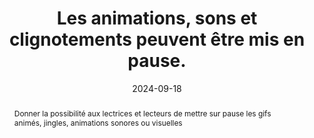 ---
title: "Les animations, sons et clignotements peuvent être mis en pause. "
abstract: "Donner la possibilité aux lectrices et lecteurs de mettre sur pause les gifs animés, jingles, animations sonores ou visuelles"
categories: 
    - "Images et médias"
agrege: O4121-E032
opquast: '4 121'
indiceebook: '32'
description: "Règle n°32"
before: "31"
weight: "032"
after: "33"
actif: '1'
layout: rules
date: 2024-09-18
tags: 
    - "Accessibilité"
    - ""
objectif: 
    - "Laisser à l'utilisateur le contrôle des animations lors de la consultation du contenu."
    - "Permettre la consultation pas à pas d'animations séquentielles ou de contenus sonores."
    - "Rendre accessible des contenus aux personnes handicapées"
Meo: 
    - "Pour les  animation visuelle d’une durée > 5 secondes ou un son d’une durée > 3 secondes, doter systématiquement l'objet multimédia des moyens de contrôle nécessaires&nbsp;: démarrage, arrêt, muet ou volume. Ne pas utiliser de graphismes animés non contrôlables ou partiellement contrôlables par l'utilisateur (images gif animées en particulier). Dans les métadonnées de l’OPF, indiquer ces métadonnées&nbsp;: <meta property=schema:accessibilityHazard>noFlashingHazard</meta> <meta property=schema:accessibilityHazard>noMotionSimulationHazard</meta><meta property=schema:accessibilityHazard>noSoundHazard</meta>"
Controle: 
    - "Dans chaque page contenant une animation visuelle ou un son&nbsp;: Contrôler la possibilité de stopper l'animation, le son ou le clignotement (pause, redémarrage, volume sonore le cas échéant)."
epubcheck: false
ace: false
humancheck: true
OPFmetadata: 
    - "schema accessibilityHazard noFlashingHazard"
    - "schema:accessibilityHazard noMotionSimulationHazard"
    - "schema:accessibilityHazard noSoundHazard"
onixmetadata: ""
ReadiumGoToolkit: 
Source: 
    - "Opquast"
Referentiel: 
    - ""
steps: 
    - "Projet éditorial"
---